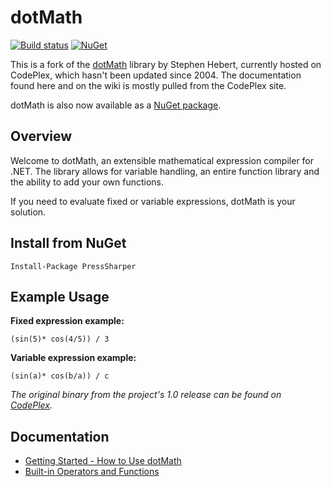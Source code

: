 # dotMath

[![Build status](https://ci.appveyor.com/api/projects/status/wn66aw4c38itlrsm?svg=true)](https://ci.appveyor.com/project/bcwood/dotmath) [![NuGet](https://img.shields.io/nuget/v/dotMath.svg?maxAge=2592000)](https://www.nuget.org/packages/dotMath/)

This is a fork of the [dotMath](http://dotmath.codeplex.com/) library by Stephen Hebert, currently hosted on CodePlex, which hasn't been updated since 2004. The documentation found here and on the wiki is mostly pulled from the CodePlex site.

dotMath is also now available as a [NuGet package](https://www.nuget.org/packages/dotMath/).

## Overview

Welcome to dotMath, an extensible mathematical expression compiler for .NET. The library allows for variable handling, an entire function library and the ability to add your own functions.

If you need to evaluate fixed or variable expressions, dotMath is your solution.

## Install from NuGet

    Install-Package PressSharper
    
## Example Usage

**Fixed expression example:**

    (sin(5)* cos(4/5)) / 3

**Variable expression example:**

    (sin(a)* cos(b/a)) / c

_The original binary from the project's 1.0 release can be found on [CodePlex](http://dotmath.codeplex.com/releases/view/875)._

## Documentation

* [Getting Started - How to Use dotMath](https://github.com/bcwood/dotMath/wiki/Getting-Started)
* [Built-in Operators and Functions](https://github.com/bcwood/dotMath/wiki/Built-in-Operators-and-Functions)
